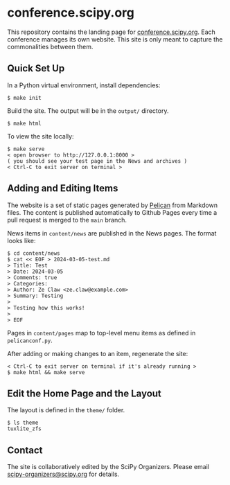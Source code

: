 conference.scipy.org
====================

This repository contains the landing page for
[conference.scipy.org](https://conference.scipy.org).  Each conference manages
its own website. This site is only meant to capture the commonalities between
them.

## Quick Set Up

In a Python virtual environment, install dependencies:

```
$ make init
```

Build the site. The output will be in the `output/` directory.

```
$ make html
```

To view the site locally:

```
$ make serve
< open browser to http://127.0.0.1:8000 >
( you should see your test page in the News and archives )
< Ctrl-C to exit server on terminal >
```


## Adding and Editing Items

The website is a set of static pages generated by
[Pelican](http://getpelican.org) from Markdown files. The content is published
automatically to Github Pages every time a pull request is merged to the `main`
branch.

News items in `content/news` are published in the News pages. The format looks like:

```
$ cd content/news
$ cat << EOF > 2024-03-05-test.md
> Title: Test
> Date: 2024-03-05
> Comments: true
> Categories: 
> Author: Ze Claw <ze.claw@example.com>
> Summary: Testing
> 
> Testing how this works!
> 
> EOF
```

Pages in `content/pages` map to top-level menu items as defined in
`pelicanconf.py`.

After adding or making changes to an item, regenerate the site:

```
< Ctrl-C to exit server on terminal if it's already running >
$ make html && make serve
```

## Edit the Home Page and the Layout

The layout is defined in the `theme/` folder.

```
$ ls theme
tuxlite_zfs
```

## Contact

The site is collaboratively edited by the SciPy Organizers.  Please
email scipy-organizers@scipy.org for details.
